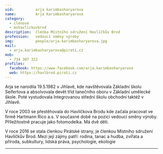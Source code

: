 ```yaml
---
uid:          arja karimbasharyarova
name:         Arja Karimbasharyarová
category:
  - clenove
  - mshavlickuvbrod
description:  členka Místního sdružení Havlíčkův Brod
profession:   vedoucí směny výroby
img:          people/arja-karimbasharyarova.jpg
mail:
  - arja.karimbasharyarova@pirati.cz
mob:
  - 734 307 322
profiles:
  facebook: https://www.facebook.com/arja.karimbasharyarova
  web: https://havlbrod.pirati.cz
---
```


Arja se narodila 19.5.1982 v Jihlavě, kde navštěvovala Základní školu Seifertova a absolvovala devět tříd tanečního oboru v Základní umělecké škole. Poté vystudovala Integrovanou střední školu obchodní taktéž v Jihlavě.

V roce 2003 se přestěhovala do Havlíčkova Brodu kde začala pracovat ve firmě Hartmann Rico a.s. V současné době na pozici vedoucí směny výroby. Příležitostně pracuje jako fotomodelka. Má dvě děti.

V roce 2016 se stala členkou Pirátské strany, je členkou Místního sdružení Havlíčkův Brod.
Mezi její zájmy patří: rodina, tanac a hudba, zvířata a příroda, subkultury, lidská práva, psychologie, ekologie

---
